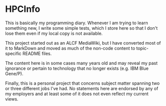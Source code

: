 HPCInfo
=======

This is basically my programming diary.  Whenever I am trying to learn something new, I write some simple tests, which I store here so that I don't lose them even if my local copy is not available.

This project started out as an ALCF MediaWiki, but I have converted most of it to MarkDown and moved as much of the non-code content to topic-specific README files.

The content here is in some cases many years old and may reveal my past ignorance or pertain to technology that no longer exists (e.g. IBM Blue Gene/P).

Finally, this is a personal project that concerns subject matter spanning two or three different jobs I've had.  No statements here are endorsed by any of my employers and at least some of it does not even reflect my current views.

